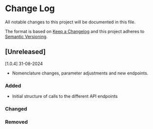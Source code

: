 # Change Log
All notable changes to this project will be documented in this file.

The format is based on [Keep a Changelog](http://keepachangelog.com/)
and this project adheres to [Semantic Versioning](http://semver.org/).

## [Unreleased]
[1.0.4] 31-08-2024
- Nomenclature changes, parameter adjustments and new endpoints.

### Added
- Initial structure of calls to the different API endpoints
### Changed
### Removed